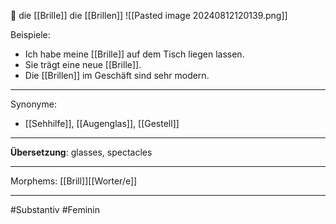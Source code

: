 🔴 die [[Brille]]
die [[Brillen]]
![[Pasted image 20240812120139.png]]

Beispiele:

- Ich habe meine [[Brille]] auf dem Tisch liegen lassen.
- Sie trägt eine neue [[Brille]].
- Die [[Brillen]] im Geschäft sind sehr modern.

---
Synonyme:
- [[Sehhilfe]], [[Augenglas]], [[Gestell]]

---
**Übersetzung**: glasses, spectacles

---

Morphems:
[[Brill]][[Worter/e]]

---
#Substantiv #Feminin